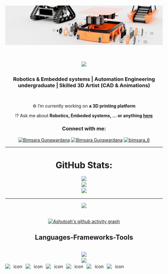 ![MasterHead](/Banner_updated.jpg)


<h1 align="center">
    <img src="https://readme-typing-svg.herokuapp.com/?font=poppins&size=45&center=true&vCenter=true&color=F77556&width=800&height=70&duration=5000&lines=+Welcome+To+My+Profile+👋;+I'm+Bimsara+Gunawardana;" />
</h1>

<h3 align="center">Robotics & Embedded systems | Automation Engineering undergraduate | Skilled 3D Artist (CAD & Animations)</h3>

<br/>

<div align="center">
 
 ⚙️ I’m currently working on **a 3D printing platform**

 ⁉️ Ask me about **Robotics, Embeded systems, ... or anything [here](https://github.com/bimsara0608/bimsara-portfolio/issues)**


 </div>
 
<h3 align="center">Connect with me:</h3>
<p align="center">
<a href="https://www.linkedin.com/in/bimsara-gunawardana-b25715232/overlay/about-this-profile/?lipi=urn%3Ali%3Apage%3Ad_flagship3_profile_view_base%3BF4DL2jB7Ri6EPeOyQ8oZzQ%3D%3D" target="blank"><img align="center" src="https://raw.githubusercontent.com/rahuldkjain/github-profile-readme-generator/master/src/images/icons/Social/linked-in-alt.svg" alt="Bimsara Gunawardana" height="30" width="40" /></a>
<a href="https://web.facebook.com/bimsara.shemal" target="blank"><img align="center" src="https://raw.githubusercontent.com/rahuldkjain/github-profile-readme-generator/master/src/images/icons/Social/facebook.svg" alt="Bimsara Gunawardana" height="30" width="40" /></a>
<a href="https://www.instagram.com/bimsara_6/profilecard/?igsh=cnRvbHloN2ZmMzJq" target="blank"><img align="center" src="https://raw.githubusercontent.com/rahuldkjain/github-profile-readme-generator/master/src/images/icons/Social/instagram.svg" alt="bimsara_6" height="30" width="40" /></a>

</p>

  </a>
</div>

 <hr/>

<div align="center">

# GitHub Stats:
![](https://github-readme-stats.vercel.app/api?username=bimsara0608&theme=dark&hide_border=false&include_all_commits=true&count_private=false)<br/>
![](https://github-readme-streak-stats.herokuapp.com/?user=bimsara0608&theme=dark&hide_border=false)<br/>
![](https://github-readme-stats.vercel.app/api/top-langs/?username=bimsara0608&theme=dark&hide_border=false&include_all_commits=true&count_private=false&layout=compact)

---
<img src="https://komarev.com/ghpvc/?username=bimsara0608&label=PROFILE+VIEWS&style=for-the-badge&color=brightgreen">

</div>

  <br/>
<div align="center">
  
[![Ashutosh's github activity graph](https://github-readme-activity-graph.vercel.app/graph?username=bimsara0608&bg_color=ffffff&color=000000&line=04e61b&point=403d3d&area=true&hide_border=true)](https://github.com/ashutosh00710/github-readme-activity-graph)

</div>
 
<h2 align="center">Languages-Frameworks-Tools</h2>

<br/>
<div align="center">
    <img src="https://skillicons.dev/icons?i=html,css,js,php,figma,tailwind,arduino,autocad,aws,blender,c,git,vscode" />
</div>
<div align="center">
    <img src="https://skillicons.dev/icons?i=ai,ps,pr,ae,matlab,octave,react,mongodb,nodejs,opencv,raspberrypi,npm,gcp," /><br>
</div>  
<div align ="center">
   <div style="display: flex; align-items: flex-start;"><img src="https://techstack-generator.vercel.app/cpp-icon.svg" alt="icon" width="65" height="65" /><img src="https://techstack-generator.vercel.app/csharp-icon.svg" alt="icon" width="65" height="65" /><img src="https://techstack-generator.vercel.app/python-icon.svg" alt="icon" width="65" height="65" /><img src="https://techstack-generator.vercel.app/mysql-icon.svg" alt="icon" width="65" height="65" /><img src="https://techstack-generator.vercel.app/github-icon.svg" alt="icon" width="65" height="65" /><img src="https://techstack-generator.vercel.app/react-icon.svg" alt="icon" width="65" height="65" /></div>
</div>



<br/>
<br />





<br/>
